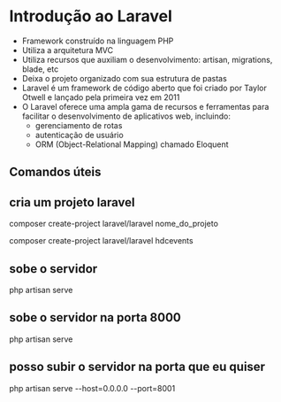 # Introdução ao Laravel

- Framework construído na linguagem PHP
- Utiliza a arquitetura MVC
- Utiliza recursos que auxiliam o desenvolvimento: artisan, migrations, blade, etc
- Deixa o projeto organizado com sua estrutura de pastas
- Laravel é um framework de código aberto que foi criado por Taylor Otwell e lançado pela primeira vez em 2011
- O Laravel oferece uma ampla gama de recursos e ferramentas para facilitar o desenvolvimento de aplicativos web, incluindo:
  - gerenciamento de rotas
  - autenticação de usuário
  - ORM (Object-Relational Mapping) chamado Eloquent


## Comandos úteis

## cria um projeto laravel

composer create-project laravel/laravel nome_do_projeto

composer create-project laravel/laravel hdcevents

## sobe o servidor

php artisan serve

## sobe o servidor na porta 8000

php artisan serve

## posso subir o servidor na porta que eu quiser

php artisan serve --host=0.0.0.0 --port=8001